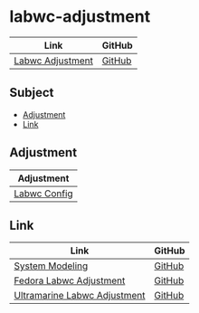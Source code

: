

# labwc-adjustment

| Link | GitHub |
| ---- | ------ |
| [Labwc Adjustment](https://samwhelp.github.io/labwc-adjustment/) | [GitHub](https://github.com/samwhelp/labwc-adjustment) |




## Subject

* [Adjustment](#adjustment)
* [Link](#link)




## Adjustment

| Adjustment |
| -------- |
| [Labwc Config](https://github.com/samwhelp/labwc-adjustment/tree/main/prototype/main/labwc-config/Main) |




## Link

| Link | GitHub |
| ---- | ------ |
| [System Modeling](https://samwhelp.github.io/system-modeling/) | [GitHub](https://github.com/samwhelp/system-modeling) |
| [Fedora Labwc Adjustment](https://samwhelp.github.io/fedora-labwc-adjustment/) | [GitHub](https://github.com/samwhelp/fedora-labwc-adjustment) |
| [Ultramarine Labwc Adjustment](https://samwhelp.github.io/ultramarine-labwc-adjustment/) | [GitHub](https://github.com/samwhelp/ultramarine-labwc-adjustment) |

